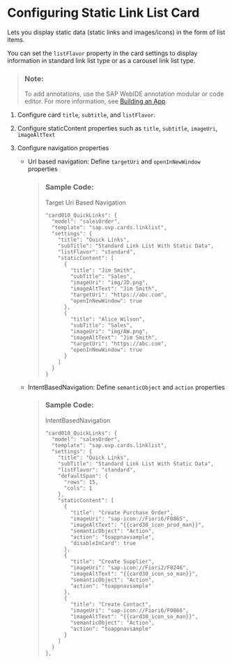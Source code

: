 <!-- loio4e81b77cbd1646f2912b693686a2ebee -->

# Configuring Static Link List Card

Lets you display static data \(static links and images/icons\) in the form of list items.



You can set the `listFlavor` property in the card settings to display information in standard link list type or as a carousel link list type.

> ### Note:  
> To add annotations, use the SAP WebIDE annotation modular or code editor. For more information, see [Building an App](building-an-app-9834a0a.md).



1.  Configure card `title`, `subtitle`, and `listFlavor`.

2.  Configure staticContent properties such as `title`, `subtitle`, `imageUri`, `imageAltText`

3.  Configure navigation properties

    -   Url based navigation: Define `targetUri` and `openInNewWindow` properties

        > ### Sample Code:  
        > Target Uri Based Navigation
        > 
        > ```
        > "card010_QuickLinks": {
        >   "model": "salesOrder",
        >   "template": "sap.ovp.cards.linklist",
        >   "settings": {
        >     "title": "Quick Links",
        >     "subTitle": "Standard Link List With Static Data",
        >     "listFlavor": "standard",
        >     "staticContent": [
        >       {
        >         "title": "Jim Smith",
        >         "subTitle": "Sales",
        >         "imageUri": "img/JD.png",
        >         "imageAltText": "Jim Smith",
        >         "targetUri": "https://abc.com",
        >         "openInNewWindow": true
        >       },
        >       {
        >         "title": "Alice Wilson",
        >         "subTitle": "Sales",
        >         "imageUri": "img/AW.png",
        >         "imageAltText": "Jim Smith",
        >         "targetUri": "https://abc.com",
        >         "openInNewWindow": true
        >       }
        >     ]
        >   }
        > }
        > 
        > ```

    -   IntentBasedNavigation: Define `semanticObject` and `action` properties

        > ### Sample Code:  
        > IntentBasedNavigation
        > 
        > ```
        > "card010_QuickLinks": {
        >   "model": "salesOrder",
        >   "template": "sap.ovp.cards.linklist",
        >   "settings": {
        >     "title": "Quick Links",
        >     "subTitle": "Standard Link List With Static Data",
        >     "listFlavor": "standard",
        >     "defaultSpan": {
        >       "rows": 15,
        >       "cols": 1
        >     },
        >     "staticContent": [
        >       {
        >         "title": "Create Purchase Order",
        >         "imageUri": "sap-icon://Fiori6/F0865",
        >         "imageAltText": "{{card30_icon_prod_man}}",
        >         "semanticObject": "Action",
        >         "action": "toappnavsample",
        >         "disableInCard": true
        >       },
        >       {
        >         "title": "Create Supplier",
        >         "imageUri": "sap-icon://Fiori2/F0246",
        >         "imageAltText": "{{card30_icon_so_man}}",
        >         "semanticObject": "Action",
        >         "action": "toappnavsample"
        >       },
        >       {
        >         "title": "Create Contact",
        >         "imageUri": "sap-icon://Fiori6/F0866",
        >         "imageAltText": "{{card30_icon_so_man}}",
        >         "semanticObject": "Action",
        >         "action": "toappnavsample"
        >       }
        >     ]
        >   }
        > },
        > ```



